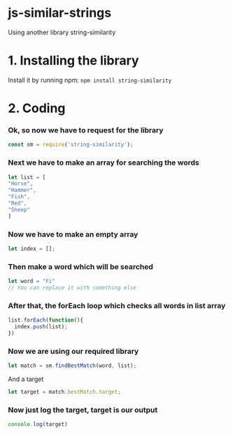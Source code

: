 # js-similar-strings
Using another library string-similarity

# 1. Installing the library
Install it by running npm: `npm install string-similarity`

# 2. Coding
### Ok, so now we have to request for the library
```js
const sm = require('string-similarity');
```
### Next we have to make an array for searching the words
```js
let list = [
"Horse",
"Hammer",
"Fish",
"Red",
"Sheep"
]
```
### Now we have to make an empty array
```js
let index = [];
```
### Then make a word which will be searched
```js
let word = "Fi"
// You can replace it with something else
```
### After that, the forEach loop which checks all words in list array
```js
list.forEach(function(){
  index.push(list);
})
```
### Now we are using our required library
```js
let match = sm.findBestMatch(word, list);
```
And a target
```js
let target = match.bestMatch.target;
```
### Now just log the target, target is our output
```js
console.log(target)
```
